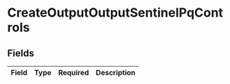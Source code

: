 # CreateOutputOutputSentinelPqControls


## Fields

| Field       | Type        | Required    | Description |
| ----------- | ----------- | ----------- | ----------- |